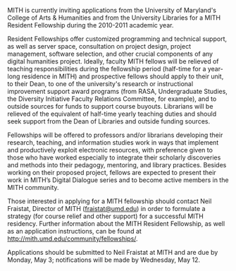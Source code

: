 MITH is currently inviting applications from the University of Maryland's College of Arts & Humanities and from the University Libraries for a MITH Resident Fellowship during the 2010-2011 academic year.

Resident Fellowships offer customized programming and technical support, as well as server space, consultation on project design, project management, software selection, and other crucial components of any digital humanities project. Ideally, faculty MITH fellows will be relieved of teaching responsibilities during the fellowship period (half-time for a year-long residence in MITH) and prospective fellows should apply to their unit, to their Dean, to one of the university's research or instructional improvement support award programs (from RASA, Undergraduate Studies, the Diversity Initiative Faculty Relations Committee, for example), and to outside sources for funds to support course buyouts. Librarians will be relieved of the equivalent of half-time yearly teaching duties and should seek support from the Dean of Libraries and outside funding sources.

Fellowships will be offered to professors and/or librarians developing their research, teaching, and information studies work in ways that implement and productively exploit electronic resources, with preference given to those who have worked especially to integrate their scholarly discoveries and methods into their pedagogy, mentoring, and library practices. Besides working on their proposed project, fellows are expected to present their work in MITH’s Digital Dialogue series and to become active members in the MITH community.

Those interested in applying for a MITH fellowship should contact Neil Fraistat, Director of MITH (fraistat@umd.edu) in order to formulate a strategy (for course relief and other support) for a successful MITH residency. Further information about the MITH Resident Fellowship, as well as an application instructions, can be found at http://mith.umd.edu/community/fellowships/.

Applications should be submitted to Neil Fraistat at MITH and are due by Monday, May 3; notifications will be made by Wednesday, May 12.